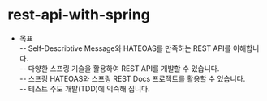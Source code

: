 # rest-api-with-spring

- 목표  
-- Self-Describtive Message와 HATEOAS를 만족하는 REST API를 이해합니다.  
-- 다양한 스프링 기술을 활용하여 REST API를 개발할 수 있습니다.  
-- 스프링 HATEOAS와 스프링 REST Docs 프로젝트를 활용할 수 있습니다.  
-- 테스트 주도 개발(TDD)에 익숙해 집니다.  
